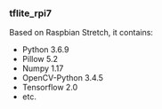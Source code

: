 ### tflite_rpi7
Based on Raspbian Stretch, it contains:

* Python 3.6.9
* Pillow 5.2
* Numpy 1.17
* OpenCV-Python 3.4.5
* Tensorflow 2.0
* etc.


